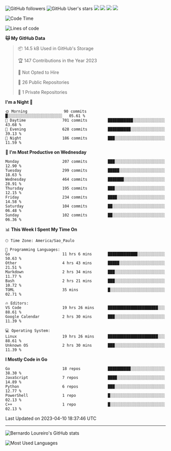 ![GitHub followers](https://img.shields.io/github/followers/bernardolm?style=for-the-badge&label=GitHub%20followers) ![GitHub User's stars](https://img.shields.io/github/stars/bernardolm?style=for-the-badge&label=GitHub%20User's%20stars) [![](https://img.shields.io/static/v1?logo=linkedin&label=LinkedIn&message=bernardolm&color=0A66C2&style=for-the-badge)](https://www.linkedin.com/in/bernardolm) [![](https://img.shields.io/static/v1?logo=lastdotfm&label=last.fm&message=bernardolm&color=D51007&style=for-the-badge)](https://www.last.fm/user/bernardolm) [![](https://img.shields.io/static/v1?logo=spotify&label=spotify&message=bernardolou&color=1ED760&style=for-the-badge)](https://open.spotify.com/user/bernardolou) [![](https://img.shields.io/static/v1?logo=awesomelists&label=My%20awesome%20stars&message=⭐⭐⭐&color=FC60A8&style=for-the-badge)](https://github.com/bernardolm/awesome-stars)

<!--START_SECTION:waka-->
![Code Time](http://img.shields.io/badge/Code%20Time-2%2C264%20hrs%2042%20mins-blue)

![Lines of code](https://img.shields.io/badge/From%20Hello%20World%20I%27ve%20Written-3.1%20million%20lines%20of%20code-blue)

**🐱 My GitHub Data** 

> 📦 14.5 kB Used in GitHub's Storage 
 > 
> 🏆 147 Contributions in the Year 2023
 > 
> 🚫 Not Opted to Hire
 > 
> 📜 26 Public Repositories 
 > 
> 🔑 1 Private Repositories 
 > 
**I'm a Night 🦉** 

```text
🌞 Morning                90 commits          █░░░░░░░░░░░░░░░░░░░░░░░░   05.61 % 
🌆 Daytime                701 commits         ███████████░░░░░░░░░░░░░░   43.68 % 
🌃 Evening                628 commits         ██████████░░░░░░░░░░░░░░░   39.13 % 
🌙 Night                  186 commits         ███░░░░░░░░░░░░░░░░░░░░░░   11.59 % 
```
📅 **I'm Most Productive on Wednesday** 

```text
Monday                   207 commits         ███░░░░░░░░░░░░░░░░░░░░░░   12.90 % 
Tuesday                  299 commits         █████░░░░░░░░░░░░░░░░░░░░   18.63 % 
Wednesday                464 commits         ███████░░░░░░░░░░░░░░░░░░   28.91 % 
Thursday                 195 commits         ███░░░░░░░░░░░░░░░░░░░░░░   12.15 % 
Friday                   234 commits         ████░░░░░░░░░░░░░░░░░░░░░   14.58 % 
Saturday                 104 commits         ██░░░░░░░░░░░░░░░░░░░░░░░   06.48 % 
Sunday                   102 commits         ██░░░░░░░░░░░░░░░░░░░░░░░   06.36 % 
```


📊 **This Week I Spent My Time On** 

```text
🕑︎ Time Zone: America/Sao_Paulo

💬 Programming Languages: 
Go                       11 hrs 6 mins       █████████████░░░░░░░░░░░░   50.63 % 
Other                    4 hrs 43 mins       █████░░░░░░░░░░░░░░░░░░░░   21.51 % 
Markdown                 2 hrs 34 mins       ███░░░░░░░░░░░░░░░░░░░░░░   11.77 % 
Bash                     2 hrs 21 mins       ███░░░░░░░░░░░░░░░░░░░░░░   10.72 % 
TOML                     35 mins             █░░░░░░░░░░░░░░░░░░░░░░░░   02.71 % 

🔥 Editors: 
VS Code                  19 hrs 26 mins      ██████████████████████░░░   88.61 % 
Google Calendar          2 hrs 30 mins       ███░░░░░░░░░░░░░░░░░░░░░░   11.39 % 

💻 Operating System: 
Linux                    19 hrs 26 mins      ██████████████████████░░░   88.61 % 
Unknown OS               2 hrs 30 mins       ███░░░░░░░░░░░░░░░░░░░░░░   11.39 % 
```

**I Mostly Code in Go** 

```text
Go                       18 repos            ██████████░░░░░░░░░░░░░░░   38.30 % 
JavaScript               7 repos             ████░░░░░░░░░░░░░░░░░░░░░   14.89 % 
Python                   6 repos             ███░░░░░░░░░░░░░░░░░░░░░░   12.77 % 
PowerShell               1 repo              █░░░░░░░░░░░░░░░░░░░░░░░░   02.13 % 
C++                      1 repo              █░░░░░░░░░░░░░░░░░░░░░░░░   02.13 % 
```




 Last Updated on 2023-04-10 18:37:46 UTC
<!--END_SECTION:waka-->

---

![Bernardo Loureiro's GitHub stats](https://github-readme-stats.vercel.app/api?username=bernardolm&count_private=true&show_icons=true&theme=nightowl&include_all_commits=true)

![Most Used Languages](https://github-readme-stats.vercel.app/api/top-langs/?username=bernardolm&theme=nightowl&langs_count=99)

